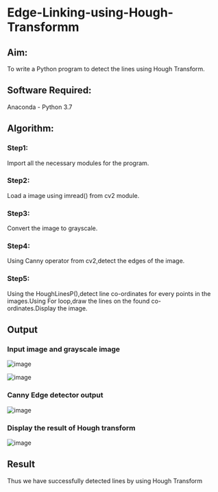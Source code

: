 # Edge-Linking-using-Hough-Transformm
## Aim:
To write a Python program to detect the lines using Hough Transform.

## Software Required:
Anaconda - Python 3.7

## Algorithm:
### Step1:

Import all the necessary modules for the program.
### Step2:

Load a image using imread() from cv2 module.
### Step3:

Convert the image to grayscale.
### Step4:

Using Canny operator from cv2,detect the edges of the image.
### Step5:

Using the HoughLinesP(),detect line co-ordinates for every points in the images.Using For loop,draw the lines on the found co-ordinates.Display the image.
## Output

### Input image and grayscale image
![image](https://github.com/user-attachments/assets/282572cb-a2d6-4c09-a657-3562d67bbb7d)

![image](https://github.com/user-attachments/assets/9bbc7a26-9a6a-47d0-8a49-43670ee17423)

### Canny Edge detector output
![image](https://github.com/user-attachments/assets/ee649307-2d59-4014-987b-3f14d4406bec)

### Display the result of Hough transform
![image](https://github.com/user-attachments/assets/dd6f6ce0-c370-4073-a7bd-8ccca8cbddf1)

## Result

Thus we have successfully detected lines by using Hough Transform

